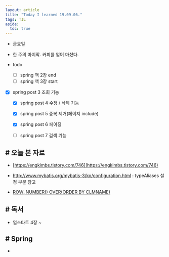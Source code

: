 ```yaml
---
layout: article
title: "Today I learned 19.09.06."
tags: TIL
aside:
  toc: true
---
```


- 금요일

- 한 주의 마지막. 커피를 얻어 마셨다.

- todo

  - [ ] spring 책 2장 end
  - [ ] spring 책 3장 start
- [x] spring post 3 조회 기능
  - [x] spring post 4 수정 / 삭제 기능
  - [x] spring post 5 중복 제거(페이지 include)
  - [x] spring post 6 페이징
  - [ ] spring post 7 검색 기능
  
  


## # 오늘 본 자료

- [https://engkimbs.tistory.com/746](https://engkimbs.tistory.com/746)

- http://www.mybatis.org/mybatis-3/ko/configuration.html : typeAliases 설정 부분 참고

- [ROW_NUMBER() OVER(ORDER BY CLMNAME)](https://studyharo.tistory.com/9)

  


## # 독서

- 업스타트 4장 ~

  

## # Spring

- 
